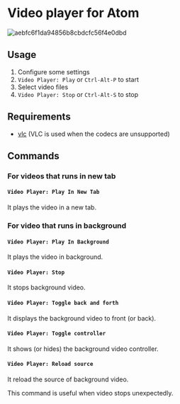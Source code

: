 # Video player for Atom

![aebfc6f1da94856b8cbdcfc56f4e0dbd](https://cloud.githubusercontent.com/assets/177858/3700235/a8a91544-13dd-11e4-98f9-7c8448cc2041.gif)

## Usage

1. Configure some settings
2. `Video Player: Play` or `Ctrl-Alt-P` to start
3. Select video files
4. `Video Player: Stop` or `Ctrl-Alt-S` to stop

## Requirements

- [vlc](http://www.videolan.org/vlc/) (VLC is used when the codecs are unsupported)

## Commands

### For videos that runs in new tab

#### `Video Player: Play In New Tab`

It plays the video in a new tab.

### For video that runs in background

#### `Video Player: Play In Background`

It plays the video in background.

#### `Video Player: Stop`

It stops background video.

#### `Video Player: Toggle back and forth`

It displays the background video to front (or back).

#### `Video Player: Toggle controller`

It shows (or hides) the background video controller.

#### `Video Player: Reload source`

It reload the source of background video.

This command is useful when video stops unexpectedly.
